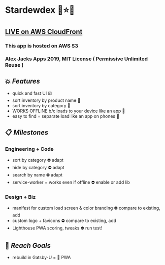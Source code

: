 # Stardewdex :melon::star::card_index:

## [LIVE on AWS CloudFront](https://stardewdex.com/)

### This app is hosted on AWS S3
### Alex Jacks Apps 2019, MIT License ( Permissive Unlimited Reuse )

## 💥 _Features_

- quick and fast UI ☑️
- sort inventory by product name 🚧
- sort inventory by category 🚧
- WORKS OFFLINE b/c loads to your device like an app 🚧
- easy to find = separate load like an app on phones 🚧

## 📋 _Milestones_

### Engineering + Code
- sort by category ⛔️ adapt
- hide by category ⛔️ adapt
- search by name ⛔️ adapt
- service-worker = works even if offline ⛔️ enable or add lib

### Design + Biz
- manifest for custom load screen & color branding ⛔️ compare to existing, add
- custom logo + favicons ⛔️ compare to existing, add
- Lighthouse PWA scoring, tweaks ⛔️ run test!

## 🏁 _Reach Goals_
- rebuild in Gatsby-U = :100: PWA